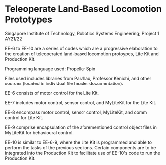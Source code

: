 # Teleoperate Land-Based Locomotion Prototypes
Singapore Institute of Technology, Robotics Systems Engineering; Project 1 AY21/22

EE-6 to EE-10 are a series of codes which are a progressive elaboration to the creation of teleoperated land-based locomotion protoypes, Lite Kit and Production Kit.

Programming language used: Propeller Spin

Files used includes libraries from Parallax, Professor Kenichi, and other sources (located in individual file header documentation).

EE-6 consists of motor control for the Lite Kit.

EE-7 includes motor control, sensor control, and MyLiteKit for the Lite Kit.

EE-8 encompass motor control, sensor control, MyLiteKit, and comm control for Lite Kit. 

EE-9 comprise encapsulation of the aforementioned control object files in MyLiteKit for behavioural control.

EE-10 is similar to EE-6-9, where the Lite Kit is programmed and able to perform the tasks of the previous sections. Certain components are to be integrated into the Production Kit to facilitate use of EE-10's code to run the Production Kit.
